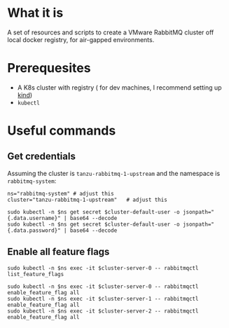 # What it is
A set of resources and scripts to create a VMware RabbitMQ cluster off local docker registry, for air-gapped environments.

# Prerequesites
- A K8s cluster with registry ( for dev machines, I recommend setting up [kind](https://github.com/dmitrynovik/install-and-configure-kind))
- `kubectl`

# Useful commands

## Get credentials
Assuming the cluster is `tanzu-rabbitmq-1-upstream` and the namespace is `rabbitmq-system`:
```
ns="rabbitmq-system" # adjust this
cluster="tanzu-rabbitmq-1-upstream"   # adjust this

sudo kubectl -n $ns get secret $cluster-default-user -o jsonpath="{.data.username}" | base64 --decode
sudo kubectl -n $ns get secret $cluster-default-user -o jsonpath="{.data.password}" | base64 --decode
```

## Enable all feature flags
```
sudo kubectl -n $ns exec -it $cluster-server-0 -- rabbitmqctl list_feature_flags

sudo kubectl -n $ns exec -it $cluster-server-0 -- rabbitmqctl enable_feature_flag all
sudo kubectl -n $ns exec -it $cluster-server-1 -- rabbitmqctl enable_feature_flag all
sudo kubectl -n $ns exec -it $cluster-server-2 -- rabbitmqctl enable_feature_flag all
```


